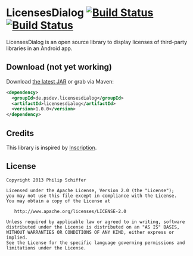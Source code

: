 LicensesDialog  [![Build Status](https://travis-ci.org/PSDev/LicensesDialog.png?branch=master)](https://travis-ci.org/PSDev/LicensesDialog) [![Build Status](https://ci.psdev.de/job/PSDevLicensesDialog/badge/icon)](https://ci.psdev.de/job/PSDevLicensesDialog/)
==============

LicensesDialog is an open source library to display licenses of third-party libraries in an Android app.


Download (not yet working)
--------

Download [the latest JAR][1] or grab via Maven:

```xml
<dependency>
  <groupId>de.psdev.licensesdialog</groupId>
  <artifactId>licensesdialog</artifactId>
  <version>1.0.0</version>
</dependency>
```


Credits
-------

This library is inspired by [Inscription][2].


License
-------

    Copyright 2013 Philip Schiffer

    Licensed under the Apache License, Version 2.0 (the "License");
    you may not use this file except in compliance with the License.
    You may obtain a copy of the License at

       http://www.apache.org/licenses/LICENSE-2.0

    Unless required by applicable law or agreed to in writing, software
    distributed under the License is distributed on an "AS IS" BASIS,
    WITHOUT WARRANTIES OR CONDITIONS OF ANY KIND, either express or implied.
    See the License for the specific language governing permissions and
    limitations under the License.

[1]: http://repository.sonatype.org/service/local/artifact/maven/redirect?r=central-proxy&g=de.psdev.licensesdialog&a=licensesdialog&v=LATEST
[2]: https://github.com/MartinvanZ/Inscription

